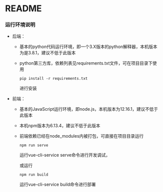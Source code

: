# README

### 运行环境说明

- 后端：

  - 基本的python代码运行环境，即一个3.X版本的python解释器，本机版本为是3.8.1，建议不低于此版本

  - python第三方库，依赖列表见requirements.txt文件，可在项目目录下使用

    ```
    pip install -r requirements.txt
    ```

    进行安装

- 前端：

  - 基本的JavaScript运行环境，即node.js，本机版本为12.16.1，建议不低于此版本

  - 本机npm版本为6.13.4，建议不低于此版本

  - 前端依赖已经在node_modules内被打包，可直接在项目目录运行

    ```
    npm run serve
    ```

    运行vue-cli-service serve命令进行开发调试，

    或运行

    ```
    npm run build
    ```

    运行vue-cli-service build命令进行部署

    